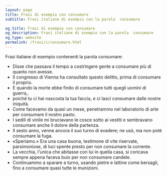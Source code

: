 ```yaml
---
layout: page
title: Frasi di esempio con consumare 
subtitle: Frasi italiane di esempio con la parola  consumare

og_title: Frasi di esempio con consumare 
og_description: Frasi italiane di esempio con la parola  consumare
og_type: website
permalink: /frasi/c/consumare.html
---
```


Frasi italiane di esempio contenenti la parola consumare:


- Disse che passava il tempo a costringere gente a consumare più di quanto non avesse.
- Il congresso di Vienna ha consultato questo delitto, prima di consumare il proprio.
- E quando la morte ebbe finito di consumare tutti quegli uomini di guerra,.
- poiché tu ci hai nascosta la tua faccia, e ci lasci consumare dalle nostre iniquità.
- Come facevamo da quasi un mese, penetrammo nel laboratorio di arte per consumare il nostro pasto.
- I sedili di vinile mi bruciavano le cosce sotto ai vestiti e sembravano consumare anche il dolore della partenza.
- Il sesto anno, venne ancora il suo turno di evadere; ne usò, ma non poté consumare la fuga.
- «Speriamo.» Era una casa buona, testimone di vite riservate, parsimoniose, di luci spente presto per non consumare la corrente.
- La vecchia, l'unica che abitasse con lui in quella casa, si coricava sempre appena faceva buio per non consumare candele.
- Continuammo a sparare a turno, usando pietre e lattine come bersagli, fino a consumare quasi tutte le munizioni.
